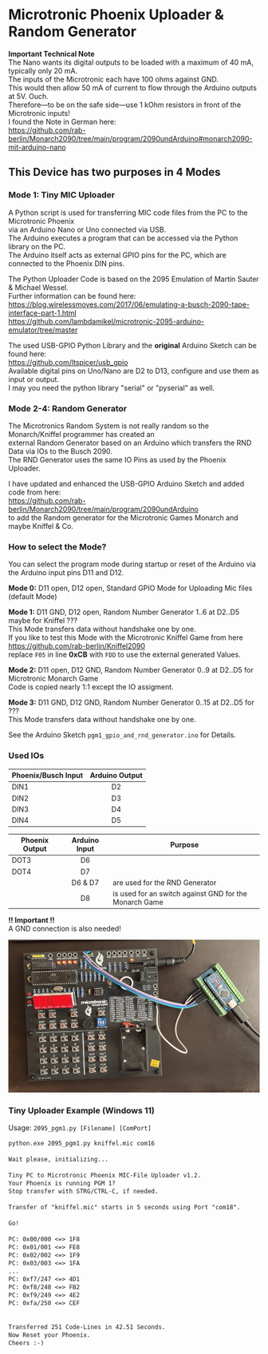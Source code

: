 # Microtronic Phoenix Uploader & Random Generator  
  
**Important Technical Note**  
The Nano wants its digital outputs to be loaded with a maximum of 40 mA, typically only 20 mA.  
The inputs of the Microtronic each have 100 ohms against GND.  
This would then allow 50 mA of current to flow through the Arduino outputs at 5V. Ouch.  
Therefore—to be on the safe side—use 1 kOhm resistors in front of the Microtronic inputs!  
I found the Note in German here:  
https://github.com/rab-berlin/Monarch2090/tree/main/program/2090undArduino#monarch2090-mit-arduino-nano
  
## This Device has two purposes in 4 Modes
  
### Mode 1: Tiny MIC Uploader
A Python script is used for transferring MIC code files from the PC to the Microtronic Phoenix  
via an Arduino Nano or Uno connected via USB.  
The Arduino executes a program that can be accessed via the Python library on the PC.  
The Arduino itself acts as external GPIO pins for the PC, which are connected to the Phoenix DIN pins.
  
The Python Uploader Code is based on the 2095 Emulation of Martin Sauter & Michael Wessel.  
Further information can be found here:  
https://blog.wirelessmoves.com/2017/06/emulating-a-busch-2090-tape-interface-part-1.html  
https://github.com/lambdamikel/microtronic-2095-arduino-emulator/tree/master  
  
The used USB-GPIO Python Library and the **original** Arduino Sketch can be found here:  
https://github.com/ltspicer/usb_gpio  
Available digital pins on Uno/Nano are D2 to D13, configure and use them as input or output.  
I may you need the python library "serial" or "pyserial" as well.  
  
### Mode 2-4: Random Generator
The Microtronics Random System is not really random so the Monarch/Kniffel programmer has created an  
external Random Generator based on an Arduino which transfers the RND Data via IOs to the Busch 2090.  
The RND Generator uses the same IO Pins as used by the Phoenix Uploader.  
  
I have updated and enhanced the USB-GPIO Arduino Sketch and added code from here:  
https://github.com/rab-berlin/Monarch2090/tree/main/program/2090undArduino  
to add the Random generator for the Microtronic Games Monarch and maybe Kniffel & Co.  
  
### How to select the Mode?  
You can select the program mode during startup or reset of the Arduino via the Arduino input pins D11 and D12.  
  
**Mode 0:** D11 open, D12 open, Standard GPIO Mode for Uploading Mic files (default Mode)  
  
**Mode 1:** D11 GND, D12 open,  Random Number Generator 1..6 at D2..D5 maybe for Kniffel ???  
This Mode transfers data without handshake one by one.  
If you like to test this Mode with the Microtronic Kniffel Game from here https://github.com/rab-berlin/Kniffel2090  
replace `F05` in line **0xCB** with `FDD` to use the external generated Values.  

**Mode 2:** D11 open, D12 GND,  Random Number Generator 0..9 at D2..D5 for Microtronic Monarch Game  
Code is copied nearly 1:1 except the IO assigment.  
  
**Mode 3:** D11 GND, D12 GND,   Random Number Generator 0..15 at D2..D5 for ???  
This Mode transfers data without handshake one by one.  
  
See the Arduino Sketch `pgm1_gpio_and_rnd_generator.ino` for Details.  
  
  
### Used IOs  
|Phoenix/Busch Input|Arduino Output|
| -------------|:------------:|
|DIN1|D2|
|DIN2|D3|
|DIN3|D4|
|DIN4|D5|
  
|Phoenix Output|Arduino Input|Purpose|
|--------------|:-----------:|---|
|DOT3|D6|  
|DOT4|D7|  
||D6 & D7|are used for the RND Generator|
||D8|is used for an switch against GND for the Monarch Game|
  
**!! Important !!**  
A GND connection is also needed!  
  
<img src="https://github.com/venice1200/Retro/blob/main/Microtronic_Phoenix/pic/connection.jpg" width="800" />
  
### Tiny Uploader Example (Windows 11)
Usage: `2095_pgm1.py [Filename] [ComPort]`  
  
```
python.exe 2095_pgm1.py kniffel.mic com16  
  
Wait please, initializing...  
  
Tiny PC to Microtronic Phoenix MIC-File Uploader v1.2.  
Your Phoenix is running PGM 1?  
Stop transfer with STRG/CTRL-C, if needed.  
  
Transfer of "kniffel.mic" starts in 5 seconds using Port "com18".  
  
Go!  
  
PC: 0x00/000 <=> 1F8  
PC: 0x01/001 <=> FE8  
PC: 0x02/002 <=> 1F9  
PC: 0x03/003 <=> 1FA  
...  
PC: 0xf7/247 <=> 4D1  
PC: 0xf8/248 <=> FB2  
PC: 0xf9/249 <=> 4E2  
PC: 0xfa/250 <=> CEF  
  
  
Transferred 251 Code-Lines in 42.51 Seconds.  
Now Reset your Phoenix.  
Cheers :-)  
```
